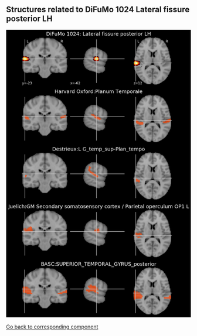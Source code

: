 


## Structures related to DiFuMo 1024 Lateral fissure posterior LH

![83](83.jpg "Structures related to DiFuMo 1024 Lateral fissure posterior LH")

[Go back to corresponding component](https://parietal-inria.github.io/DiFuMo/1024/html/83.html)